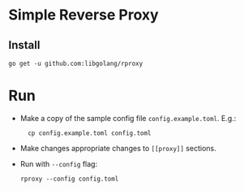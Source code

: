 # Simple Reverse Proxy


## Install
```
go get -u github.com:libgolang/rproxy
```


# Run

- Make a copy of the sample config file `config.example.toml`.
  E.g.:
  ```
  	cp config.example.toml config.toml
  ```
- Make changes appropriate changes to `[[proxy]]` sections.

- Run with `--config` flag:
  ```
  rproxy --config config.toml
  ```

